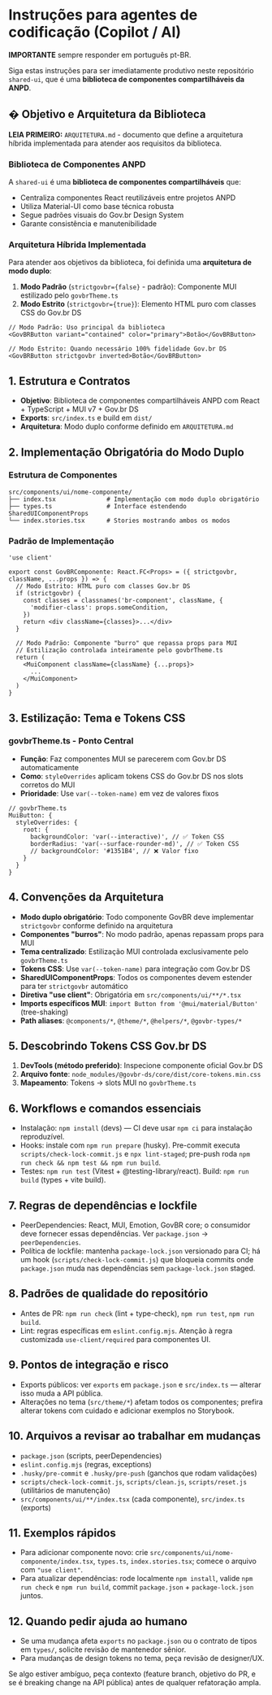 # Instruções para agentes de codificação (Copilot / AI)

**IMPORTANTE** sempre responder em português pt-BR.

Siga estas instruções para ser imediatamente produtivo neste repositório `shared-ui`, que é uma **biblioteca de componentes compartilháveis da ANPD**.

## � Objetivo e Arquitetura da Biblioteca

**LEIA PRIMEIRO:** `ARQUITETURA.md` - documento que define a arquitetura híbrida implementada para atender aos requisitos da biblioteca.

### Biblioteca de Componentes ANPD

A `shared-ui` é uma **biblioteca de componentes compartilháveis** que:

- Centraliza componentes React reutilizáveis entre projetos ANPD
- Utiliza Material-UI como base técnica robusta
- Segue padrões visuais do Gov.br Design System
- Garante consistência e manutenibilidade

### Arquitetura Híbrida Implementada

Para atender aos objetivos da biblioteca, foi definida uma **arquitetura de modo duplo**:

1. **Modo Padrão** (`strictgovbr={false}` - padrão): Componente MUI estilizado pelo `govbrTheme.ts`
2. **Modo Estrito** (`strictgovbr={true}`): Elemento HTML puro com classes CSS do Gov.br DS

```tsx
// Modo Padrão: Uso principal da biblioteca
<GovBRButton variant="contained" color="primary">Botão</GovBRButton>

// Modo Estrito: Quando necessário 100% fidelidade Gov.br DS
<GovBRButton strictgovbr inverted>Botão</GovBRButton>
```

## 1. Estrutura e Contratos

- **Objetivo**: Biblioteca de componentes compartilháveis ANPD com React + TypeScript + MUI v7 + Gov.br DS
- **Exports**: `src/index.ts` e build em `dist/`
- **Arquitetura**: Modo duplo conforme definido em `ARQUITETURA.md`

## 2. Implementação Obrigatória do Modo Duplo

### Estrutura de Componentes

```
src/components/ui/nome-componente/
├── index.tsx              # Implementação com modo duplo obrigatório
├── types.ts               # Interface estendendo SharedUIComponentProps
└── index.stories.tsx      # Stories mostrando ambos os modos
```

### Padrão de Implementação

```tsx
'use client'

export const GovBRComponente: React.FC<Props> = ({ strictgovbr, className, ...props }) => {
  // Modo Estrito: HTML puro com classes Gov.br DS
  if (strictgovbr) {
    const classes = classnames('br-component', className, {
      'modifier-class': props.someCondition,
    })
    return <div className={classes}>...</div>
  }

  // Modo Padrão: Componente "burro" que repassa props para MUI
  // Estilização controlada inteiramente pelo govbrTheme.ts
  return (
    <MuiComponent className={className} {...props}>
      ...
    </MuiComponent>
  )
}
```

## 3. Estilização: Tema e Tokens CSS

### govbrTheme.ts - Ponto Central

- **Função**: Faz componentes MUI se parecerem com Gov.br DS automaticamente
- **Como**: `styleOverrides` aplicam tokens CSS do Gov.br DS nos slots corretos do MUI
- **Prioridade**: Use `var(--token-name)` em vez de valores fixos

```tsx
// govbrTheme.ts
MuiButton: {
  styleOverrides: {
    root: {
      backgroundColor: 'var(--interactive)', // ✅ Token CSS
      borderRadius: 'var(--surface-rounder-md)', // ✅ Token CSS
      // backgroundColor: '#1351B4', // ❌ Valor fixo
    }
  }
}
```

## 4. Convenções da Arquitetura

- **Modo duplo obrigatório**: Todo componente GovBR deve implementar `strictgovbr` conforme definido na arquitetura
- **Componentes "burros"**: No modo padrão, apenas repassam props para MUI
- **Tema centralizado**: Estilização MUI controlada exclusivamente pelo `govbrTheme.ts`
- **Tokens CSS**: Use `var(--token-name)` para integração com Gov.br DS
- **SharedUIComponentProps**: Todos os componentes devem estender para ter `strictgovbr` automático
- **Diretiva "use client"**: Obrigatória em `src/components/ui/**/*.tsx`
- **Imports específicos MUI**: `import Button from '@mui/material/Button'` (tree-shaking)
- **Path aliases**: `@components/*`, `@theme/*`, `@helpers/*`, `@govbr-types/*`

## 5. Descobrindo Tokens CSS Gov.br DS

1. **DevTools (método preferido)**: Inspecione componente oficial Gov.br DS
2. **Arquivo fonte**: `node_modules/@govbr-ds/core/dist/core-tokens.min.css`
3. **Mapeamento**: Tokens → slots MUI no `govbrTheme.ts`

## 6. Workflows e comandos essenciais

- Instalação: `npm install` (devs) — CI deve usar `npm ci` para instalação reproduzível.
- Hooks: instale com `npm run prepare` (husky). Pre-commit executa `scripts/check-lock-commit.js` e `npx lint-staged`; pre-push roda `npm run check && npm test && npm run build`.
- Testes: `npm run test` (Vitest + @testing-library/react). Build: `npm run build` (types + vite build).

## 7. Regras de dependências e lockfile

- PeerDependencies: React, MUI, Emotion, GovBR core; o consumidor deve fornecer essas dependências. Ver `package.json` → `peerDependencies`.
- Política de lockfile: mantenha `package-lock.json` versionado para CI; há um hook (`scripts/check-lock-commit.js`) que bloqueia commits onde `package.json` muda nas dependências sem `package-lock.json` staged.

## 8. Padrões de qualidade do repositório

- Antes de PR: `npm run check` (lint + type-check), `npm run test`, `npm run build`.
- Lint: regras específicas em `eslint.config.mjs`. Atenção à regra customizada `use-client/required` para componentes UI.

## 9. Pontos de integração e risco

- Exports públicos: ver `exports` em `package.json` e `src/index.ts` — alterar isso muda a API pública.
- Alterações no tema (`src/theme/*`) afetam todos os componentes; prefira alterar tokens com cuidado e adicionar exemplos no Storybook.

## 10. Arquivos a revisar ao trabalhar em mudanças

- `package.json` (scripts, peerDependencies)
- `eslint.config.mjs` (regras, exceptions)
- `.husky/pre-commit` e `.husky/pre-push` (ganchos que rodam validações)
- `scripts/check-lock-commit.js`, `scripts/clean.js`, `scripts/reset.js` (utilitários de manutenção)
- `src/components/ui/**/index.tsx` (cada componente), `src/index.ts` (exports)

## 11. Exemplos rápidos

- Para adicionar componente novo: crie `src/components/ui/nome-componente/index.tsx`, `types.ts`, `index.stories.tsx`; comece o arquivo com `"use client"`.
- Para atualizar dependências: rode localmente `npm install`, valide `npm run check` e `npm run build`, commit `package.json` + `package-lock.json` juntos.

## 12. Quando pedir ajuda ao humano

- Se uma mudança afeta `exports` no `package.json` ou o contrato de tipos em `types/`, solicite revisão de mantenedor sênior.
- Para mudanças de design tokens no tema, peça revisão de designer/UX.

Se algo estiver ambíguo, peça contexto (feature branch, objetivo do PR, e se é breaking change na API pública) antes de qualquer refatoração ampla.

